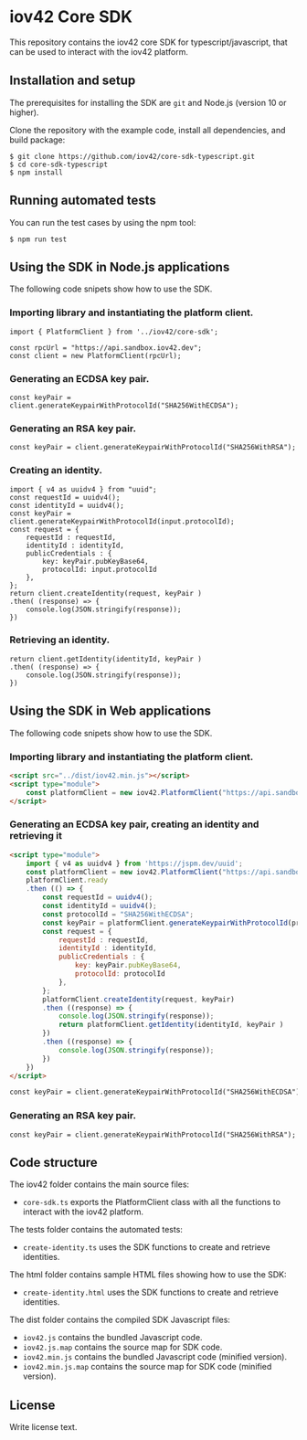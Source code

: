 # iov42 Core SDK

This repository contains the iov42 core SDK for typescript/javascript, that can be used to interact with the iov42 platform.

## Installation and setup

The prerequisites for installing the SDK are `git` and Node.js (version 10 or higher).

Clone the repository with the example code, install all dependencies, and build package:
```
$ git clone https://github.com/iov42/core-sdk-typescript.git
$ cd core-sdk-typescript
$ npm install
```

## Running automated tests

You can run the test cases by using the npm tool:
```
$ npm run test
```

## Using the SDK in Node.js applications

The following code snipets show how to use the SDK.

### Importing library and instantiating the platform client.
```
import { PlatformClient } from '../iov42/core-sdk';

const rpcUrl = "https://api.sandbox.iov42.dev";
const client = new PlatformClient(rpcUrl);
```

### Generating an ECDSA key pair.
```
const keyPair = client.generateKeypairWithProtocolId("SHA256WithECDSA");
```

### Generating an RSA key pair.
```
const keyPair = client.generateKeypairWithProtocolId("SHA256WithRSA");
```

### Creating an identity.
```
import { v4 as uuidv4 } from "uuid";
const requestId = uuidv4();
const identityId = uuidv4();
const keyPair = client.generateKeypairWithProtocolId(input.protocolId);
const request = {
    requestId : requestId,
    identityId : identityId,
    publicCredentials : {
        key: keyPair.pubKeyBase64,
        protocolId: input.protocolId
    },
};
return client.createIdentity(request, keyPair )
.then( (response) => {
    console.log(JSON.stringify(response));
})
```

### Retrieving an identity.
```
return client.getIdentity(identityId, keyPair )
.then( (response) => {
    console.log(JSON.stringify(response));
})
```

## Using the SDK in Web applications

The following code snipets show how to use the SDK.

### Importing library and instantiating the platform client.
```html
<script src="../dist/iov42.min.js"></script>
<script type="module">
    const platformClient = new iov42.PlatformClient("https://api.sandbox.iov42.dev");
</script>
```

### Generating an ECDSA key pair, creating an identity and retrieving it
```html
<script type="module">
    import { v4 as uuidv4 } from 'https://jspm.dev/uuid';
    const platformClient = new iov42.PlatformClient("https://api.sandbox.iov42.dev");
    platformClient.ready
    .then (() => {
        const requestId = uuidv4();
        const identityId = uuidv4();
        const protocolId = "SHA256WithECDSA";
        const keyPair = platformClient.generateKeypairWithProtocolId(protocolId);
        const request = {
            requestId : requestId,
            identityId : identityId,
            publicCredentials : {
                key: keyPair.pubKeyBase64,
                protocolId: protocolId
            },
        };
        platformClient.createIdentity(request, keyPair)
        .then ((response) => {
            console.log(JSON.stringify(response));
            return platformClient.getIdentity(identityId, keyPair )
        })
        .then ((response) => {
            console.log(JSON.stringify(response));
        })
    })
</script>

const keyPair = client.generateKeypairWithProtocolId("SHA256WithECDSA");
```

### Generating an RSA key pair.
```
const keyPair = client.generateKeypairWithProtocolId("SHA256WithRSA");
```

## Code structure

The iov42 folder contains the main source files:
- `core-sdk.ts` exports the PlatformClient class with all the functions to interact with the iov42 platform.

The tests folder contains the automated tests:
- `create-identity.ts` uses the SDK functions to create and retrieve identities.

The html folder contains sample HTML files showing how to use the SDK:
- `create-identity.html` uses the SDK functions to create and retrieve identities.

The dist folder contains the compiled SDK Javascript files:
- `iov42.js` contains the bundled Javascript code.
- `iov42.js.map` contains the source map for SDK code.
- `iov42.min.js` contains the bundled Javascript code (minified version).
- `iov42.min.js.map` contains the source map for SDK code (minified version).


## License

Write license text.
